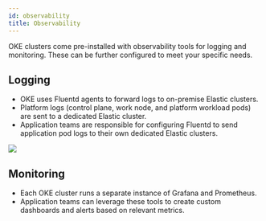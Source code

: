 ```yaml
---
id: observability
title: Observability
---
```


OKE clusters come pre-installed with observability tools for logging and monitoring. These can be further configured to meet your specific needs.


## Logging
- OKE uses Fluentd agents to forward logs to on-premise Elastic clusters.
- Platform logs (control plane, work node, and platform workload pods) are sent to a dedicated Elastic cluster.
- Application teams are responsible for configuring Fluentd to send application pod logs to their own dedicated Elastic clusters.

![](../images/arch/oke-logging.png)


## Monitoring
- Each OKE cluster runs a separate instance of Grafana and Prometheus.
- Application teams can leverage these tools to create custom dashboards and alerts based on relevant metrics.
